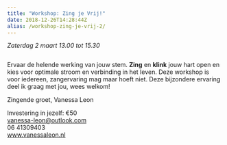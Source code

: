 ```yaml
---
title: "Workshop: Zing je Vrij!"
date: 2018-12-26T14:28:44Z
alias: /workshop-zing-je-vrij-2/
---
```

<!-- wp:paragraph -->
<p><em> Zaterdag 2 maart 13.00 tot 15.30 </em></p>
<!-- /wp:paragraph -->

<!-- wp:image {"id":2204} -->
<figure class="wp-block-image"><img src="https://res.cloudinary.com/piith/image/upload/2018/12/Screen-Shot-2018-12-27-at-16.39.49-746x498.png" alt="" class="wp-image-2204"/></figure>
<!-- /wp:image -->

<!-- wp:paragraph -->
<p>Ervaar de helende werking van jouw stem. <strong>Zing</strong> en <strong>klink</strong> jouw hart open en kies voor optimale stroom en verbinding in het leven. Deze workshop is voor iedereen, zangervaring mag maar hoeft niet. Deze bijzondere ervaring deel ik graag met jou, wees welkom! </p>
<!-- /wp:paragraph -->

<!-- wp:paragraph -->
<p>Zingende groet,
Vanessa Leon
</p>
<!-- /wp:paragraph -->

<!-- wp:paragraph -->
<p>Investering in jezelf: €50<br /><a href="mailto:vanessa-leon@outlook.com">vanessa-leon@outlook.com</a><br />06 41309403<br /><a href="https://www.vanessaleon.nl">www.vanessaleon.nl</a></p>
<!-- /wp:paragraph -->